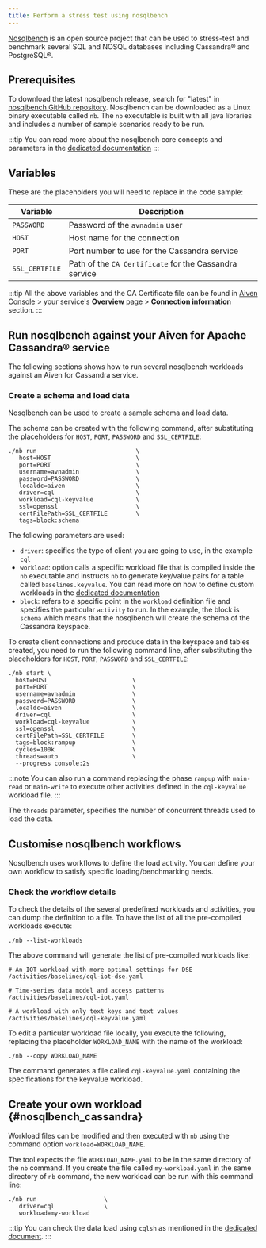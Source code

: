 ```yaml
---
title: Perform a stress test using nosqlbench
---
```


[Nosqlbench](https://docs.nosqlbench.io/) is an open source project that
can be used to stress-test and benchmark several SQL and NOSQL databases
including Cassandra® and PostgreSQL®.

## Prerequisites

To download the latest nosqlbench release, search for \"latest\" in
[nosqlbench GitHub
repository](https://github.com/nosqlbench/nosqlbench/releases/latest).
Nosqlbench can be downloaded as a Linux binary executable called `nb`.
The `nb` executable is built with all java libraries and includes a
number of sample scenarios ready to be run.

:::tip
You can read more about the nosqlbench core concepts and parameters in
the [dedicated
documentation](https://docs.nosqlbench.io/introduction/core-concepts/)
:::

## Variables

These are the placeholders you will need to replace in the code sample:

| Variable       | Description                                            |
| -------------- | ------------------------------------------------------ |
| `PASSWORD`     | Password of the `avnadmin` user                        |
| `HOST`         | Host name for the connection                           |
| `PORT`         | Port number to use for the Cassandra service           |
| `SSL_CERTFILE` | Path of the `CA Certificate` for the Cassandra service |

:::tip
All the above variables and the CA Certificate file can be found in
[Aiven Console](https://console.aiven.io/) \> your service's
**Overview** page \> **Connection information** section.
:::

## Run nosqlbench against your Aiven for Apache Cassandra® service

The following sections shows how to run several nosqlbench workloads
against an Aiven for Cassandra service.

### Create a schema and load data

Nosqlbench can be used to create a sample schema and load data.

The schema can be created with the following command, after substituting
the placeholders for `HOST`, `PORT`, `PASSWORD` and `SSL_CERTFILE`:

```
./nb run                            \
   host=HOST                        \
   port=PORT                        \
   username=avnadmin                \
   password=PASSWORD                \
   localdc=aiven                    \
   driver=cql                       \
   workload=cql-keyvalue            \
   ssl=openssl                      \
   certFilePath=SSL_CERTFILE        \
   tags=block:schema
```

The following parameters are used:

-   `driver`: specifies the type of client you are going to use, in the
    example `cql`
-   `workload`: option calls a specific workload file that is compiled
    inside the `nb` executable and instructs `nb` to generate key/value
    pairs for a table called `baselines.keyvalue`. You can read more on
    how to define custom workloads in the
    [dedicated documentation](/docs/products/cassandra/howto/use-nosqlbench-with-cassandra#nosqlbench_cassandra)
-   `block`: refers to a specific point in the `workload` definition
    file and specifies the particular `activity` to run. In the example,
    the block is `schema` which means that the nosqlbench will create
    the schema of the Cassandra keyspace.

To create client connections and produce data in the keyspace and tables
created, you need to run the following command line, after substituting
the placeholders for `HOST`, `PORT`, `PASSWORD` and `SSL_CERTFILE`:

```
./nb start \
  host=HOST                        \
  port=PORT                        \
  username=avnadmin                \
  password=PASSWORD                \
  localdc=aiven                    \
  driver=cql                       \
  workload=cql-keyvalue            \
  ssl=openssl                      \
  certFilePath=SSL_CERTFILE        \
  tags=block:rampup                \
  cycles=100k                      \
  threads=auto                     \
  --progress console:2s
```

:::note
You can also run a command replacing the phase `rampup` with `main-read` or `main-write`
to execute other activities defined in the `cql-keyvalue` workload file.
:::

The `threads` parameter, specifies the number of concurrent threads used
to load the data.

## Customise nosqlbench workflows

Nosqlbench uses workflows to define the load activity. You can define
your own workflow to satisfy specific loading/benchmarking needs.

### Check the workflow details

To check the details of the several predefined workloads and activities,
you can dump the definition to a file. To have the list of all the
pre-compiled workloads execute:

```
./nb --list-workloads
```

The above command will generate the list of pre-compiled workloads like:

```
# An IOT workload with more optimal settings for DSE
/activities/baselines/cql-iot-dse.yaml

# Time-series data model and access patterns
/activities/baselines/cql-iot.yaml

# A workload with only text keys and text values
/activities/baselines/cql-keyvalue.yaml
```

To edit a particular workload file locally, you execute the following,
replacing the placeholder `WORKLOAD_NAME` with the name of the workload:

```
./nb --copy WORKLOAD_NAME
```

The command generates a file called `cql-keyvalue.yaml` containing the
specifications for the keyvalue workload.

## Create your own workload {#nosqlbench_cassandra}

Workload files can be modified and then executed with `nb` using the
command option `workload=WORKLOAD_NAME`.

The tool expects the file `WORKLOAD_NAME.yaml` to be in the same
directory of the `nb` command. If you create the file called
`my-workload.yaml` in the same directory of `nb` command, the new
workload can be run with this command line:

```
./nb run                   \
   driver=cql              \
   workload=my-workload
```

:::tip
You can check the data load using `cqlsh` as mentioned in the
[dedicated document](connect-cqlsh-cli).
:::

